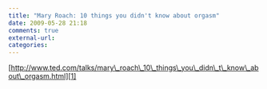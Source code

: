 ```yaml
---
title: "Mary Roach: 10 things you didn't know about orgasm"
date: 2009-05-28 21:18
comments: true
external-url:
categories:
---
```

[http://www.ted.com/talks/mary\_roach\_10\_things\_you\_didn\_t\_know\_about\_orgasm.html][1]

  [1]: http://www.ted.com/talks/mary_roach_10_things_you_didn_t_know_about_orgasm.html
